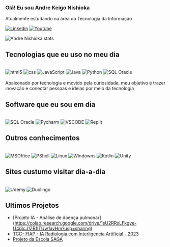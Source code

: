 ### Olá! Eu sou Andre Keigo Nishioka

Atualmente estudando na área da Tecnologia da Informação

[![Linkedin](https://img.shields.io/badge/LinkedIn-0077B5?style=for-the-badge&logo=linkedin&logoColor=white)](https://www.linkedin.com/in/andre-keigo-nishioka/)
[![Youtube](https://img.shields.io/badge/YouTube-FF0000?style=for-the-badge&logo=youtube&logoColor=white)](https://www.youtube.com/@andre24243/featured)

![Andre Nishioka stats](https://github-readme-stats.vercel.app/api?username=kazetto&show_icons=true&theme=tokyonight)

## Tecnologias que eu uso no meu dia

<div style="display: inline-block"><br/>
 <img align="center" alt="html5" src="https://img.shields.io/badge/HTML5-E34F26?style=for-the-badge&logo=html5&logoColor=white" />
</div>
<div style="display: inline-block"><br/>
 <img align="center" alt="css" src="https://img.shields.io/badge/CSS3-1572B6?style=for-the-badge&logo=css3&logoColor=white" />
</div>
<div style="display: inline-block"><br/>
 <img align="center" alt="JavaScript" src="https://img.shields.io/badge/JavaScript-F7DF1E?style=for-the-badge&logo=javascript&logoColor=black" />
</div>
<div style="display: inline-block"><br/>
 <img align="center" alt="Java" src="https://img.shields.io/badge/Java-ED8B00?style=for-the-badge&logo=openjdk&logoColor=white" />
</div>
<div style="display: inline-block"><br/>
 <img align="center" alt="Python" src="https://img.shields.io/badge/Python-14354C?style=for-the-badge&logo=python&logoColor=white" />
</div>
<div style="display: inline-block"><br/>
 <img align="center" alt="SQL Oracle" src="https://img.shields.io/badge/Oracle-F80000?style=for-the-badge&logo=Oracle&logoColor=white" />
</div></br>

<br>
Apaixonado por tecnologia e movido pela curiosidade, meu objetivo é trazer inovação e conectar pessoas e ideias por meio da tecnologia

## Software que eu sou em dia

<div style="display: inline-block"><br/>
 <img align="center" alt="SQL Oracle" src="https://img.shields.io/badge/Eclipse-2C2255?style=for-the-badge&logo=eclipse&logoColor=white" />
</div>
<div style="display: inline-block"><br/>
 <img align="center" alt="Pycharm" src="https://img.shields.io/badge/PyCharm-000000.svg?&style=for-the-badge&logo=PyCharm&logoColor=white" />
</div>
<div style="display: inline-block"><br/>
 <img align="center" alt="VSCODE" src="https://img.shields.io/badge/Visual_Studio_Code-0078D4?style=for-the-badge&logo=visual%20studio%20code&logoColor=white" />
</div>
<div style="display: inline-block"><br/>
 <img align="center" alt="Replit" src="https://img.shields.io/badge/replit-667881?style=for-the-badge&logo=replit&logoColor=white" />
</div></br>

## Outros conhecimentos
<div style="display: inline-block"><br/>
 <img align="center" alt="MSOffice" src="https://img.shields.io/badge/Microsoft_Office-D83B01?style=for-the-badge&logo=microsoft-office&logoColor=white" />
</div>
<div style="display: inline-block"><br/>
 <img align="center" alt="PShell" src="https://img.shields.io/badge/Powershell-2CA5E0?style=for-the-badge&logo=powershell&logoColor=white" />
</div>
<div style="display: inline-block"><br/>
 <img align="center" alt="Linux" src="https://img.shields.io/badge/Linux-FCC624?style=for-the-badge&logo=linux&logoColor=black" />
</div>
<div style="display: inline-block"><br/>
 <img align="center" alt="Windowns" src="https://img.shields.io/badge/Windows-0078D6?style=for-the-badge&logo=windows&logoColor=white" />
</div>
<div style="display: inline-block"><br/>
 <img align="center" alt="Kotlin" src="https://img.shields.io/badge/Kotlin-0095D5?&style=for-the-badge&logo=kotlin&logoColor=white" />
</div>
<div style="display: inline-block"><br/>
 <img align="center" alt="Unity" src="https://img.shields.io/badge/Unity-100000?style=for-the-badge&logo=unity&logoColor=white" />
</div></br>

## Sites custumo visitar dia-a-dia
<div style="display: inline-block"><br/>
 <img align="center" alt="Udemy" src="https://img.shields.io/badge/Udemy-EC5252?style=for-the-badge&logo=Udemy&logoColor=white" />
</div>
<div style="display: inline-block"><br/>
 <img align="center" alt="Duolingo" src="https://img.shields.io/badge/Duolingo-58CC02?style=for-the-badge&logo=Duolingo&logoColor=white"/>
</div></br>


## Ultimos Projetos

- [Projeto IA - Análise de doença pulmonar] (https://colab.research.google.com/drive/1sU2RRxLFkgye-U4i3cJ1ZBflTUw1avHm?usp=sharing)
- [TCC- FIAP - IA Radiologia com Interligencia Artificial - 2023 ](https://github.com/Kazetto/TCC-FIAP-SI-2023)
- [Projeto da Escola SAGA](https://youtu.be/zNo_1r6Rj9M)
<!--
**Kazetto/kazetto** is a ✨ _special_ ✨ repository because its `README.md` (this file) appears on your GitHub profile.

Here are some ideas to get you started:

- 🔭 I’m currently working on ...
- 🌱 I’m currently learning ...
- 👯 I’m looking to collaborate on ...
- 🤔 I’m looking for help with ...
- 💬 Ask me about ...
- 📫 How to reach me: ...
- 😄 Pronouns: ...
- ⚡ Fun fact: ...
-->

